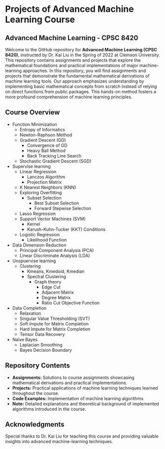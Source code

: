 # Projects of Advanced Machine Learning Course
## Advanced Machine Learning - CPSC 8420

Welcome to the GitHub repository for **Advanced Machine Learning (CPSC 8420)**, instructed by Dr. Kai Liu in the Spring of 2022 at Clemson University. This repository contains assignments and projects that explore the mathematical foundations and practical implementations of major machine-learning approaches. In this repository, you will find assignments and projects that demonstrate the fundamental mathematical derivations of machine learning tools. Our approach emphasizes understanding by implementing basic mathematical concepts from scratch instead of relying on direct functions from public packages. This hands-on method fosters a more profound comprehension of machine learning principles.

## Course Overview
* Function Minimization
  * Entropy of Informatics
  * Newton-Raphson Method
  * Gradient Descent (GD)
    * Convergence of GD
    * Heavy Ball Method
    * Back Tracking Line Search
  * Stochastic Gradient Descent (SGD)
* Supervise learning
  * Linear Regression
    * Lanczos Algorithm
    * Projection Matrix
  * K Nearest Neighbors (KNN)
  * Exploring Overfitting
    * Subset Selection
      * Best Subset Selection
      * Forward Stepwise Selection
  * Lasso Regression
  * Support Vector Machines (SVM)
    * Kernel
    * Karush-Kuhn-Tucker (KKT) Conditions
  * Logistic Regression
    * Likelihood Function
* Data Dimension Reduction
  * Principal Component Analysis (PCA)
  * Linear Discriminate Analysis (LDA)
* Unspuervise learning
  * Clustering
    * Kmeans, Kmedoid, Kmedian
    * Spectral Clustering
      * Graph theory
        * Edge Cut
        * Adjacent Matrix
        * Degree Matrix
        * Ratio Cut Objective Function
* Data Completion
  * Relaxation
  * Singular Value Thresholding (SVT)
  * Soft Impute for Matrix Completion
  * Hard Impute for Matrix Completion
  * Tensor Data Recovery
* Naïve Bayes
  * Laplacian Smoothing
  * Bayes Decision Boundary

## Repository Contents

- **Assignments:** Solutions to course assignments showcasing mathematical derivations and practical implementations.
- **Projects:** Practical applications of machine learning techniques learned throughout the course.
- **Code Examples:** Implementation of machine learning algorithms
- **Note:** Detailed explanations and theoretical background of implemented algorithms introduced in the course.

## Acknowledgments

Special thanks to Dr. Kai Liu for teaching this course and providing valuable insights into advanced machine-learning techniques.

